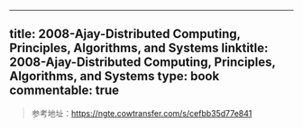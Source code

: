 
---
title: 2008-Ajay-Distributed Computing, Principles, Algorithms, and Systems
linktitle: 2008-Ajay-Distributed Computing, Principles, Algorithms, and Systems
type: book
commentable: true
---

> 参考地址：https://ngte.cowtransfer.com/s/cefbb35d77e841

    